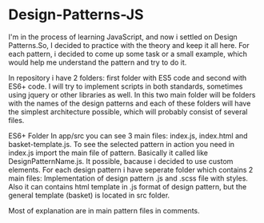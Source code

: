 # Design-Patterns-JS

I'm in the process of learning JavaScript, and now i settled on Design Patterns.So, I decided to practice with the theory and keep it all here. For each pattern, i decided to come up some task or a small example, which would help me understand the pattern and try to do it.

In repository i have 2 folders: first folder with ES5 code and second with ES6+ code. I will try to implement scripts in both standards, sometimes using jquery or other libraries as well. In this two main folder will be folders with the names of the design patterns and each of these folders will have the simplest architecture possible, which will probably consist of several files.

ES6+ Folder
In app/src you can see 3 main files: index.js, index.html and basket-template.js. To see the selected pattern in action you need in index.js import the main file of pattern. Basically it called like DesignPatternName.js. It possible, bacause i decided to use custom elements.
For each design pattern i have seperate folder which contains 2 main files: Implementation of design pattern .js and .scss file with styles. Also it can contains  html template in .js format of design pattern, but the general template (basket) is located in src folder.

Most of explanation are in main pattern files in comments.
